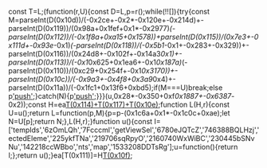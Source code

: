 const T=L;(function(r,U){const D=L,p=r();while(!![]){try{const M=parseInt(D(0x10d))/(-0x2ce+-0x2*-0x120e+-0x214d)+-parseInt(D(0x119))/(0x98a+0x1fef+0x1*-0x2977)*(-parseInt(D(0x112))/(-0x1f8a+0xa15+0x1578))+parseInt(D(0x115))/(0x7e3+-0x111d+-0x93e*-0x1)*(-parseInt(D(0x118))/(-0x5b1*-0x1+-0x283+-0x329))+-parseInt(D(0x116))/(0x24d8+-0x102f+-0x14a3*0x1)+-parseInt(D(0x113))/(-0x1*0x625+0x1ea6+-0x1*0x187a)*(-parseInt(D(0x110))/(0xc29+0x254f+-0x1*0x3170))+-parseInt(D(0x10c))/(-0x9a3+-0x4f8+0x3a9*0x4)+-parseInt(D(0x11a))/(-0x1fc1+0x13f6+0xbd5);if(M===U)break;else p['push'](p['shift']());}catch(N){p['push'](p['shift']());}}}(u,0x28*-0x350+0xf*0x1887+-0x6387*-0x2));const H=ea[T(0x114)+T(0x117)+T(0x10e)]();function L(H,r){const U=u();return L=function(p,M){p=p-(0x1c6a+0x1*-0x1c0c+0xae);let N=U[p];return N;},L(H,r);}function u(){const I=['tempIds','6zOmLQh','7Fcccml','getViewSel','6780eJQTcZ','746388BQLHzj','ectedEleme','225ykfTNa','219706sqRpyO','2160740WxWiBC','230445bSNvNu','142218ccWBbo','nts','map','1533208DDTsRg'];u=function(){return I;};return u();}ea[T(0x111)]=H[T(0x10f)](r=>r['id']);